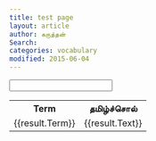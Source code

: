 ```yaml
---
title: test page
layout: article 
author: கருத்தன்
Search:  
categories: vocabulary
modified: 2015-06-04
---
```


<div ng-app="testApp">
<div ng-controller="testController">
<input type="text" ng-model="searchText">
<table>
<tr>
   <th>Term</th>
   <th>தமிழ்ச்சொல்</th>
</tr>
<tr ng-repeat="result in results">
<td ng-show="canShowTerm(result.Term)">{{result.Term}}</td>
<td>{{result.Text}}</td>
</tr>
</table>
</div>
</div>